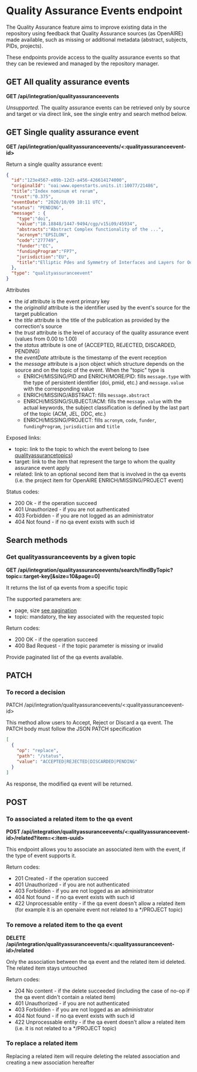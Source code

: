 # Quality Assurance Events endpoint
The Quality Assurance feature aims to improve existing data in the repository using feedback that 
Quality Assurance sources (as OpenAIRE) made available, such as missing or additional metadata (abstract, subjects, PIDs, projects).

These endpoints provide access to the quality assurance events so that they can be reviewed and managed by the repository manager.

## GET All quality assurance events
**GET /api/integration/qualityassuranceevents**

_Unsupported._ The quality assurance events can be retrieved only by source and target or via direct link, see the single entry and search method below. 

## GET Single quality assurance event
**GET /api/integration/qualityassuranceevents/<:qualityassuranceevent-id>**

Return a single quality assurance event:

```json
{
  "id":"123e4567-e89b-12d3-a456-426614174000",
  "originalId": "oai:www.openstarts.units.it:10077/21486",
  "title":"Index nominum et rerum",
  "trust":"0.375",
  "eventDate": "2020/10/09 10:11 UTC",
  "status": "PENDING",
  "message" : {
    "type":"doi",
    "value":"10.18848/1447-9494/cgp/v15i09/45934",
    "abstracts":"Abstract Complex functionality of the ...",
    "acronym":"EPSILON",
    "code":"277749",
    "funder":"EC",
    "fundingProgram":"FP7",
    "jurisdiction":"EU",
    "title":"Elliptic Pdes and Symmetry of Interfaces and Layers for Odd Nonlinearities"
  },
  "type": "qualityassuranceevent"
}
```

Attributes
* the *id* attribute is the event primary key
* the *originalId* attribute is the identifier used by the event's source for the target publication
* the *title* attribute is the title of the publication as provided by the correction's source
* the *trust* attribute is the level of accuracy of the quality assurance event (values from 0.00 to 1.00)
* the *status* attribute is one of (ACCEPTED, REJECTED, DISCARDED, PENDING)
* the *eventDate* attribute is the timestamp of the event reception
* the *message* attribute is a json object which structure depends on the source and on the topic of the event. When the "topic" type is
    * ENRICH/MISSING/PID and ENRICH/MORE/PID: fills `message.type` with the type of persistent identifier (doi, pmid, etc.) and `message.value` with the corresponding value
    * ENRICH/MISSING/ABSTRACT: fills `message.abstract`
    * ENRICH/MISSING/SUBJECT/ACM: fills the `message.value` with the actual keywords, the subject classification is defined by the last part of the topic (ACM, JEL, DDC, etc.)
    * ENRICH/MISSING/PROJECT: fills `acronym`, `code`, `funder`, `fundingProgram`, `jurisdiction` and `title`

Exposed links:
* topic: link to the topic to which the event belong to (see [qualityassurancetopics](qualityassurancetopics.md))
* target: link to the item that represent the targe to whom the quality assurance event apply
* related: link to an optional second item that is involved in the qa events (i.e. the project item for OpenAIRE ENRICH/MISSING/PROJECT event)

Status codes:
* 200 Ok - if the operation succeed
* 401 Unauthorized - if you are not authenticated
* 403 Forbidden - if you are not logged as an administrator
* 404 Not found - if no qa event exists with such id 

## Search methods
### Get qualityassuranceevents by a given topic
**GET /api/integration/qualityassuranceevents/search/findByTopic?topic=:target-key[&size=10&page=0]**

It returns the list of qa events from a specific topic

The supported parameters are:
* page, size [see pagination](README.md#Pagination)
* topic: mandatory, the key associated with the requested topic

Return codes:
* 200 OK - if the operation succeed
* 400 Bad Request - if the topic parameter is missing or invalid

Provide paginated list of the qa events available.

## PATCH 
### To record a decision 
PATCH /api/integration/qualityassuranceevents/<:qualityassuranceevent-id>

This method allow users to Accept, Reject or Discard a qa event. The PATCH body must follow the JSON PATCH specification

```json
[
  {
    "op": "replace",
    "path": "/status",
    "value": "ACCEPTED|REJECTED|DISCARDED|PENDING"
  }
]
```

As response, the modified qa event will be returned.
 
## POST
### To associated a related item to the qa event
**POST /api/integration/qualityassuranceevents/<:qualityassuranceevent-id>/related?item=<:item-uuid>**

This endpoint allows you to associate an associated item with the event, if the type of event supports it.

Return codes:
* 201 Created - if the operation succeed
* 401 Unauthorized - if you are not authenticated
* 403 Forbidden - if you are not logged as an administrator
* 404 Not found - if no qa event exists with such id
* 422 Unprocessable entity - if the qa event doesn't allow a related item (for example it is an openaire event not related to a */PROJECT topic)

### To remove a related item to the qa event
**DELETE /api/integration/qualityassuranceevents/<:qualityassuranceevent-id>/related**

Only the association between the qa event and the related item id deleted. The related item stays untouched

Return codes:
* 204 No content - if the delete succeeded (including the case of no-op if the qa event didn't contain a related item)
* 401 Unauthorized - if you are not authenticated
* 403 Forbidden - if you are not logged as an administrator
* 404 Not found - if no qa event exists with such id
* 422 Unprocessable entity - if the qa event doesn't allow a related item (i.e. it is not related to a */PROJECT topic)

### To replace a related item
Replacing a related item will require deleting the related association and creating a new association hereafter
